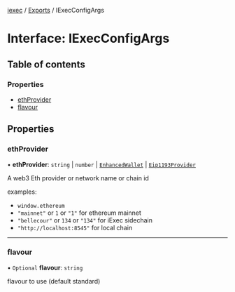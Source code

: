 [iexec](../README.md) / [Exports](../modules.md) / IExecConfigArgs

# Interface: IExecConfigArgs

## Table of contents

### Properties

- [ethProvider](IExecConfigArgs.md#ethprovider)
- [flavour](IExecConfigArgs.md#flavour)

## Properties

### ethProvider

• **ethProvider**: `string` \| `number` \| [`EnhancedWallet`](../classes/EnhancedWallet.md) \| [`Eip1193Provider`](Eip1193Provider.md)

A web3 Eth provider or network name or chain id

examples:

- `window.ethereum`
- `"mainnet"` or `1` or `"1"` for ethereum mainnet
- `"bellecour"` or `134` or `"134"` for iExec sidechain
- `"http://localhost:8545"` for local chain

---

### flavour

• `Optional` **flavour**: `string`

flavour to use (default standard)
